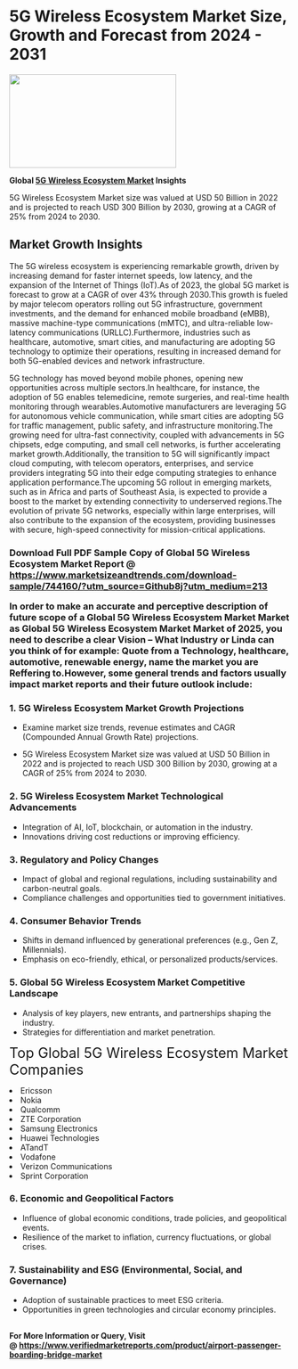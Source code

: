 <H1>5G Wireless Ecosystem Market Size, Growth and Forecast from 2024 - 2031</H1><img class="aligncenter size-medium wp-image-584254" src="https://thirdeyenews.in/wp-content/uploads/2024/09/Global-Market-Research-300x168.jpeg" alt="" width="300" height="168" /><p><strong>Global&nbsp;<a href="https://www.marketsizeandtrends.com/download-sample/744160/?utm_source=Github8j?utm_medium=213">5G Wireless Ecosystem Market</a> Insights</strong></p><p>5G Wireless Ecosystem Market size was valued at USD 50 Billion in 2022 and is projected to reach USD 300 Billion by 2030, growing at a CAGR of 25% from 2024 to 2030.</p><p><h2>Market Growth Insights</h2> <p>The 5G wireless ecosystem is experiencing remarkable growth, driven by increasing demand for faster internet speeds, low latency, and the expansion of the Internet of Things (IoT).As of 2023, the global 5G market is forecast to grow at a CAGR of over 43% through 2030.This growth is fueled by major telecom operators rolling out 5G infrastructure, government investments, and the demand for enhanced mobile broadband (eMBB), massive machine-type communications (mMTC), and ultra-reliable low-latency communications (URLLC).Furthermore, industries such as healthcare, automotive, smart cities, and manufacturing are adopting 5G technology to optimize their operations, resulting in increased demand for both 5G-enabled devices and network infrastructure.</p> <p>5G technology has moved beyond mobile phones, opening new opportunities across multiple sectors.In healthcare, for instance, the adoption of 5G enables telemedicine, remote surgeries, and real-time health monitoring through wearables.Automotive manufacturers are leveraging 5G for autonomous vehicle communication, while smart cities are adopting 5G for traffic management, public safety, and infrastructure monitoring.The growing need for ultra-fast connectivity, coupled with advancements in 5G chipsets, edge computing, and small cell networks, is further accelerating market growth.Additionally, the transition to 5G will significantly impact cloud computing, with telecom operators, enterprises, and service providers integrating 5G into their edge computing strategies to enhance application performance.The upcoming 5G rollout in emerging markets, such as in Africa and parts of Southeast Asia, is expected to provide a boost to the market by extending connectivity to underserved regions.The evolution of private 5G networks, especially within large enterprises, will also contribute to the expansion of the ecosystem, providing businesses with secure, high-speed connectivity for mission-critical applications.<h3></p><p><span class=""><strong>Download Full PDF Sample Copy of Global 5G Wireless Ecosystem Market Report</strong> @ <a href="https://www.marketsizeandtrends.com/download-sample/744160/?utm_source=Github8j?utm_medium=213" target="_blank">https://www.marketsizeandtrends.com/download-sample/744160/?utm_source=Github8j?utm_medium=213</a></span></p><p>In order to make an accurate and perceptive description of future scope of a Global&nbsp;5G Wireless Ecosystem Market Market as Global&nbsp;5G Wireless Ecosystem Market Market of 2025, you need to describe a clear Vision &ndash; What Industry or Linda can you think of for example: Quote from a Technology, healthcare, automotive, renewable energy, name the market you are Reffering to.However, some general trends and factors usually impact market reports and their future outlook include:</p><h3>1.&nbsp;<strong>5G Wireless Ecosystem Market Growth Projections</strong></h3><ul><li>Examine market size trends, revenue estimates and CAGR (Compounded Annual Growth Rate) projections.</li><li><p>5G Wireless Ecosystem Market size was valued at USD 50 Billion in 2022 and is projected to reach USD 300 Billion by 2030, growing at a CAGR of 25% from 2024 to 2030.</p></li></ul><h3>2.&nbsp;<strong>5G Wireless Ecosystem Market Technological Advancements</strong></h3><ul><li>Integration of AI, IoT, blockchain, or automation in the industry.</li><li>Innovations driving cost reductions or improving efficiency.</li></ul><h3>3.&nbsp;<strong>Regulatory and Policy Changes</strong></h3><ul><li>Impact of global and regional regulations, including sustainability and carbon-neutral goals.</li><li>Compliance challenges and opportunities tied to government initiatives.</li></ul><h3>4.&nbsp;<strong>Consumer Behavior Trends</strong></h3><ul><li>Shifts in demand influenced by generational preferences (e.g., Gen Z, Millennials).</li><li>Emphasis on eco-friendly, ethical, or personalized products/services.</li></ul><h3>5.&nbsp;<strong>Global 5G Wireless Ecosystem Market Competitive Landscape</strong></h3><ul><li>Analysis of key players, new entrants, and partnerships shaping the industry.</li><li>Strategies for differentiation and market penetration.</li></ul><p data-pm-slice="1 1 []"><span style="color: inherit; font-family: inherit; font-size: 25px;">Top Global 5G Wireless Ecosystem Market Companies</span></p><div class="" data-test-id=""><p><li>Ericsson</li><li> Nokia</li><li> Qualcomm</li><li> ZTE Corporation</li><li> Samsung Electronics</li><li> Huawei Technologies</li><li> ATandT</li><li> Vodafone</li><li> Verizon Communications</li><li> Sprint Corporation</li></p></div><h3>6.&nbsp;<strong>Economic and Geopolitical Factors</strong></h3><ul><li>Influence of global economic conditions, trade policies, and geopolitical events.</li><li>Resilience of the market to inflation, currency fluctuations, or global crises.</li></ul><h3>7.&nbsp;<strong>Sustainability and ESG (Environmental, Social, and Governance)</strong></h3><ul><li>Adoption of sustainable practices to meet ESG criteria.</li><li>Opportunities in green technologies and circular economy principles.</li></ul><h2><strong style="font-size: 14px;">For More Information or Query, Visit @&nbsp;</strong><a style="background-color: #ffffff; font-size: 14px;" href="https://www.marketsizeandtrends.com/report/5g-wireless-ecosystem-market/" target="_blank">https://www.verifiedmarketreports.com/product/airport-passenger-boarding-bridge-market</a></h2>